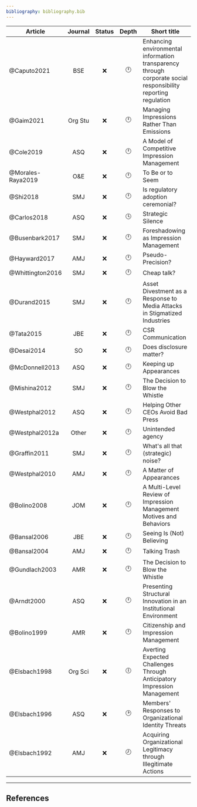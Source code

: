 ```yaml
---
bibliography: bibliography.bib
---
```


<!--Article
------------
[[Shi & Connelly 2018]]
Table: **Overview--Impression management**-->


Article                 |Journal| Status | Depth     | Short title
---------               | :-:   | :-:    | :-:       | ---------------
@Caputo2021             | BSE   | :x:       | :clock12: | Enhancing environmental information transparency through corporate social responsibility reporting regulation
@Gaim2021               |Org Stu| :x:    | :clock12: | Managing Impressions Rather Than Emissions
@Cole2019               | ASQ   | :x:    | :clock12: | A Model of Competitive Impression Management
@Morales-Raya2019       | O&E   | :x:    | :clock12: | To Be or to Seem
@Shi2018                | SMJ   | :x:    | :clock12: | Is regulatory adoption ceremonial?
@Carlos2018             | ASQ   | :x:    | :clock4:  | Strategic Silence
@Busenbark2017          | SMJ   | :x:    | :clock12: | Foreshadowing as Impression Management
@Hayward2017            | AMJ   | :x:    | :clock12: | Pseudo-Precision?
@Whittington2016        | SMJ   | :x:    | :clock12: | Cheap talk?
@Durand2015             | SMJ   | :x:    | :clock12: | Asset Divestment as a Response to Media Attacks in Stigmatized Industries
@Tata2015               | JBE   | :x:    | :clock12: | CSR Communication
@Desai2014              | SO    | :x:    | :clock12: | Does disclosure matter?
@McDonnell2013          | ASQ   | :x:    | :clock12: | Keeping up Appearances
@Mishina2012            | SMJ   | :x:    | :clock12: | The Decision to Blow the Whistle
@Westphal2012           | ASQ   | :x:    | :clock12: | Helping Other CEOs Avoid Bad Press
@Westphal2012a          | Other | :x:    | :clock12: | Unintended agency
@Graffin2011            | SMJ   | :x:    | :clock12: | What's all that (strategic) noise?
@Westphal2010           | AMJ   | :x:    | :clock12: | A Matter of Appearances
@Bolino2008             | JOM   | :x:    | :clock12: | A Multi-Level Review of Impression Management Motives and Behaviors
@Bansal2006             | JBE   | :x:    | :clock12: | Seeing Is (Not) Believing
@Bansal2004             | AMJ   | :x:    | :clock12: | Talking Trash
@Gundlach2003           | AMR   | :x:    | :clock12: | The Decision to Blow the Whistle
@Arndt2000              | ASQ   | :x:    | :clock12: | Presenting Structural Innovation in an Institutional Environment
@Bolino1999             | AMR   | :x:    | :clock12: | Citizenship and Impression Management
@Elsbach1998            |Org Sci| :x:    | :clock6:  | Averting Expected Challenges Through Anticipatory Impression Management
@Elsbach1996            | ASQ   | :x:    | :clock2:  | Members' Responses to Organizational Identity Threats
@Elsbach1992            | AMJ   | :x:    | :clock8:  | Acquiring Organizational Legitimacy through Illegitimate Actions

---

## References
